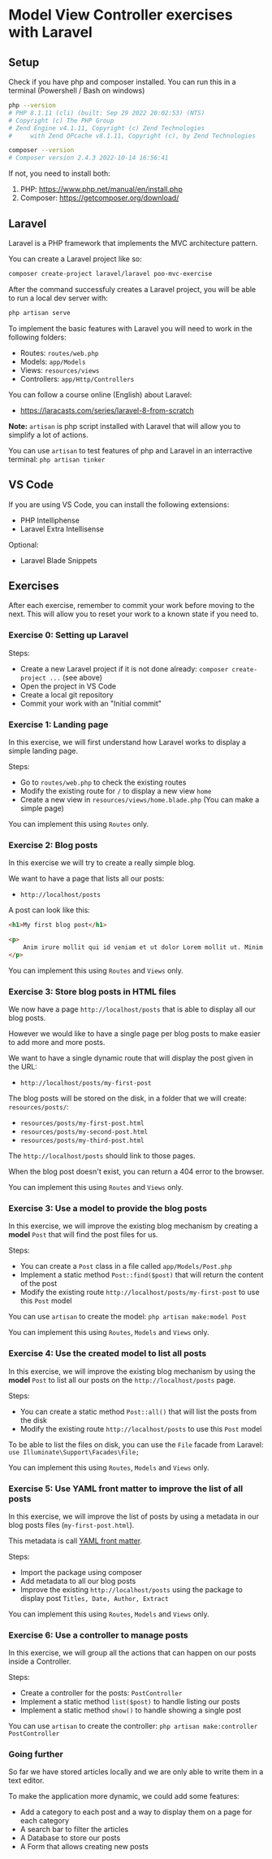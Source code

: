 # Model View Controller exercises with Laravel

## Setup

Check if you have php and composer installed.
You can run this in a terminal (Powershell / Bash on windows)
```bash
php --version
# PHP 8.1.11 (cli) (built: Sep 29 2022 20:02:53) (NTS)
# Copyright (c) The PHP Group
# Zend Engine v4.1.11, Copyright (c) Zend Technologies
#     with Zend OPcache v8.1.11, Copyright (c), by Zend Technologies

composer --version
# Composer version 2.4.3 2022-10-14 16:56:41
```

If not, you need to install both:
1) PHP: https://www.php.net/manual/en/install.php
2) Composer: https://getcomposer.org/download/


## Laravel

Laravel is a PHP framework that implements the MVC architecture pattern.

You can create a Laravel project like so:
```bash
composer create-project laravel/laravel poo-mvc-exercise
```

After the command successfuly creates a Laravel project, you will be able to run a local dev server with:
```bash
php artisan serve
```

To implement the basic features with Laravel you will need to work in the following folders:
- Routes: `routes/web.php`
- Models: `app/Models`
- Views: `resources/views`
- Controllers: `app/Http/Controllers`


You can follow a course online (English) about Laravel:
- https://laracasts.com/series/laravel-8-from-scratch


**Note:** `artisan` is php script installed with Laravel that will allow you to simplify a lot of actions.

You can use `artisan` to test features of php and Laravel in an interractive terminal: `php artisan tinker`

## VS Code

If you are using VS Code, you can install the following extensions:
- PHP Intelliphense
- Laravel Extra Intellisense

Optional:
- Laravel Blade Snippets


## Exercises

After each exercise, remember to commit your work before moving to the next.
This will allow you to reset your work to a known state if you need to.


### Exercise 0: Setting up Laravel

Steps:
- Create a new Laravel project if it is not done already: `composer create-project ...` (see above)
- Open the project in VS Code
- Create a local git repository
- Commit your work with an "Initial commit"


### Exercise 1: Landing page

In this exercise, we will first understand how Laravel works to display a simple landing page.

Steps:
- Go to `routes/web.php` to check the existing routes
- Modify the existing route for `/` to display a new view `home`
- Create a new view in `resources/views/home.blade.php` (You can make a simple page)

You can implement this using `Routes` only.


### Exercise 2: Blog posts
In this exercise we will try to create a really simple blog.

We want to have a page that lists all our posts:
- `http://localhost/posts`

A post can look like this:
```html
<h1>My first blog post</h1>

<p>
    Anim irure mollit qui id veniam et ut dolor Lorem mollit ut. Minim velit est anim esse nulla proident non consectetur officia. In Lorem est amet labore commodo laboris veniam reprehenderit ullamco labore elit. Consectetur reprehenderit culpa minim qui cupidatat irure ut fugiat velit reprehenderit incididunt sit ad anim.
</p>
```

You can implement this using `Routes` and `Views` only.


### Exercise 3: Store blog posts in HTML files

We now have a page `http://localhost/posts` that is able to display all our blog posts.

However we would like to have a single page per blog posts to make easier to add more and more posts.

We want to have a single dynamic route that will display the post given in the URL:
- `http://localhost/posts/my-first-post`

The blog posts will be stored on the disk, in a folder that we will create: `resources/posts/`:
- `resources/posts/my-first-post.html`
- `resources/posts/my-second-post.html`
- `resources/posts/my-third-post.html`

The `http://localhost/posts` should link to those pages.

When the blog post doesn't exist, you can return a 404 error to the browser.

You can implement this using `Routes` and `Views` only.


### Exercise 3: Use a model to provide the blog posts

In this exercise, we will improve the existing blog mechanism by creating a **model** `Post` that will find the post files for us.

Steps:
- You can create a `Post` class in a file called `app/Models/Post.php`
- Implement a static method `Post::find($post)` that will return the content of the post
- Modify the existing route `http://localhost/posts/my-first-post` to use this `Post` model

You can use `artisan` to create the model: `php artisan make:model Post`

You can implement this using `Routes`, `Models` and `Views` only.


### Exercise 4: Use the created model to list all posts

In this exercise, we will improve the existing blog mechanism by using the **model** `Post` to list all our posts on the `http://localhost/posts` page.

Steps:
- You can create a static method `Post::all()` that will list the posts from the disk
- Modify the existing route `http://localhost/posts` to use this `Post` model

To be able to list the files on disk, you can use the `File` facade from Laravel: `use Illuminate\Support\Facades\File;`

You can implement this using `Routes`, `Models` and `Views` only.


### Exercise 5: Use YAML front matter to improve the list of all posts

In this exercise, we will improve the list of posts by using a metadata in our blog posts files (`my-first-post.html`).

This metadata is call [YAML front matter](https://github.com/spatie/yaml-front-matter).

Steps:
- Import the package using composer
- Add metadata to all our blog posts
- Improve the existing `http://localhost/posts` using the package to display post `Titles, Date, Author, Extract`

You can implement this using `Routes`, `Models` and `Views` only.


### Exercise 6: Use a controller to manage posts

In this exercise, we will group all the actions that can happen on our posts inside a Controller.

Steps:
- Create a controller for the posts: `PostController`
- Implement a static method `list($post)` to handle listing our posts
- Implement a static method `show()` to handle showing a single post

You can use `artisan` to create the controller: `php artisan make:controller PostController`


### Going further

So far we have stored articles locally and we are only able to write them in a text editor.

To make the application more dynamic, we could add some features:
- Add a category to each post and a way to display them on a page for each category
- A search bar to filter the articles
- A Database to store our posts
- A Form that allows creating new posts
